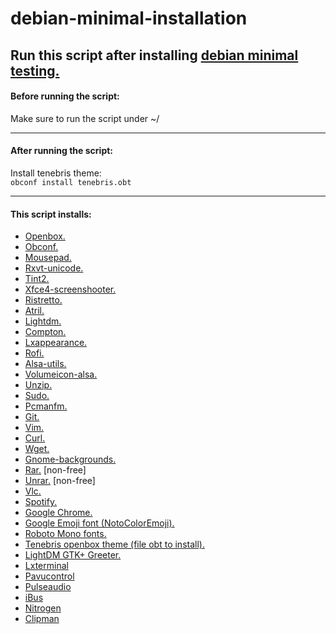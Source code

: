 # debian-minimal-installation
## Run this script after installing [debian minimal testing.]

#### Before running the script:
Make sure to run the script under ~/ 

***

#### After running the script:
Install tenebris theme:  
<code>obconf install tenebris.obt</code>

***

#### This script installs:
* [Openbox.]
* [Obconf.]
* [Mousepad.]
* [Rxvt-unicode.]
* [Tint2.]
* [Xfce4-screenshooter.]
* [Ristretto.]
* [Atril.]
* [Lightdm.]
* [Compton.]
* [Lxappearance.]
* [Rofi.]
* [Alsa-utils.]
* [Volumeicon-alsa.]
* [Unzip.]
* [Sudo.]
* [Pcmanfm.]
* [Git.]
* [Vim.]
* [Curl.]
* [Wget.]
* [Gnome-backgrounds.]
* [Rar.] [non-free]
* [Unrar.] [non-free]
* [Vlc.]
* [Spotify.]
* [Google Chrome.]
* [Google Emoji font (NotoColorEmoji).]
* [Roboto Mono fonts.]
* [Tenebris openbox theme (file obt to install).]
* [LightDM GTK+ Greeter.]
* [Lxterminal]
* [Pavucontrol]
* [Pulseaudio]
* [iBus]
* [Nitrogen]
* [Clipman]

[debian minimal testing.]: https://www.debian.org/devel/debian-installer/
[Openbox.]: https://packages.debian.org/bullseye/openbox
[Obconf.]: https://packages.debian.org/bullseye/obconf
[Mousepad.]: https://packages.debian.org/bullseye/mousepad
[Rxvt-unicode.]: https://packages.debian.org/bullseye/rxvt-unicode
[Tint2.]: https://packages.debian.org/bullseye/tint2
[Xfce4-screenshooter.]: https://packages.debian.org/bullseye/xfce4-screenshooter
[Ristretto.]: https://packages.debian.org/bullseye/ristretto
[Atril.]: https://packages.debian.org/bullseye/atril
[Lightdm.]: https://packages.debian.org/bullseye/lightdm
[Compton.]: https://packages.debian.org/bullseye/compton
[Lxappearance.]: https://packages.debian.org/bullseye/lxappearance
[Rofi.]: https://packages.debian.org/bullseye/rofi
[Alsa-utils.]: https://packages.debian.org/bullseye/alsa-utils
[Volumeicon-alsa.]: https://packages.debian.org/bullseye/volumeicon-alsa
[Unzip.]: https://packages.debian.org/bullseye/unzip
[Sudo.]: https://packages.debian.org/bullseye/sudo
[Pcmanfm.]: https://packages.debian.org/bullseye/pcmanfm
[Git.]: https://packages.debian.org/bullseye/git
[Vim.]: https://packages.debian.org/bullseye/vim
[Curl.]: https://packages.debian.org/bullseye/curl
[Wget.]: https://packages.debian.org/bullseye/wget
[Gnome-backgrounds.]: https://packages.debian.org/bullseye/gnome-backgrounds
[Rar.]: https://packages.debian.org/bullseye/rar
[Unrar.]: https://packages.debian.org/bullseye/unrar
[Vlc.]: https://packages.debian.org/bullseye/vlc
[Spotify.]: https://www.spotify.com/us/download/linux/
[Google Chrome.]: https://www.google.com/intl/en_us/chrome/
[Google Emoji font (NotoColorEmoji).]: https://victor.kropp.name/blog/emoji-on-linux/
[Roboto Mono fonts.]: https://fonts.google.com/
[Tenebris openbox theme (file obt to install).]: https://github.com/shaggyz/openbox-tenebris
[LightDM GTK+ Greeter.]: https://packages.debian.org/stretch/utils/lightdm-gtk-greeter-settings
[Lxterminal]: https://packages.debian.org/bookworm/lxterminal
[Pavucontrol]: https://packages.debian.org/bookworm/pavucontrol
[Pulseaudio]: https://packages.debian.org/bookworm/pulseaudio
[iBus]: https://packages.debian.org/bookworm/ibus
[Nitrogen]: https://packages.debian.org/bookworm/nitrogen
[Clipman]: https://packages.debian.org/bookworm/xfce4-clipman
